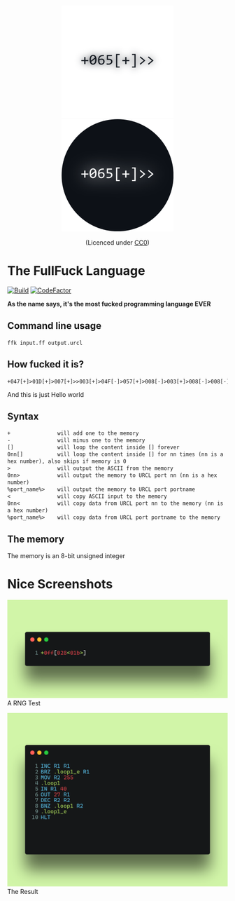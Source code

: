 <div align="center" width="32" height="32">

![FullFuck Logo](/assets/iconlight.png#gh-light-mode-only)
![FullFuck Logo](/assets/icondark.png#gh-dark-mode-only)

(Licenced under [CC0](https://creativecommons.org/publicdomain/zero/1.0/legalcode))
</div>

# The FullFuck Language
[![Build](https://github.com/funnsam/FullFuck/actions/workflows/build.yml/badge.svg?branch=main&event=push)](https://github.com/funnsam/FullFuck/actions/workflows/build.yml)
[![CodeFactor](https://www.codefactor.io/repository/github/funnsam/fullfuck/badge)](https://www.codefactor.io/repository/github/funnsam/fullfuck)

**As the name says, it's the most fucked programming language EVER**

## Command line usage
```
ffk input.ff output.urcl
```

## How fucked it is?
```
+047[+]>01D[+]>007[+]>>003[+]>04F[-]>057[+]>008[-]>003[+]>008[-]>008[-]>043[-]>
```
And this is just Hello world

## Syntax
```
+               will add one to the memory
-               will minus one to the memory
[]              will loop the content inside [] forever
0nn[]           will loop the content inside [] for nn times (nn is a hex number), also skips if memory is 0
>               will output the ASCII from the memory
0nn>            will output the memory to URCL port nn (nn is a hex number)
%port_name%>    will output the memory to URCL port portname
<               will copy ASCII input to the memory
0nn<            will copy data from URCL port nn to the memory (nn is a hex number)
%port_name%>    will copy data from URCL port portname to the memory
```


## The memory
The memory is an 8-bit unsigned integer

# Nice Screenshots
![A RNG Test](/assets/RNGTest.png)
A RNG Test

![The Result](/assets/RNGTestURCL.png)
The Result
